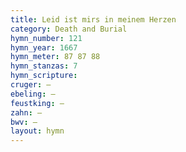```yaml
---
title: Leid ist mirs in meinem Herzen
category: Death and Burial
hymn_number: 121
hymn_year: 1667
hymn_meter: 87 87 88
hymn_stanzas: 7
hymn_scripture: 
cruger: —
ebeling: —
feustking: —
zahn: —
bwv: —
layout: hymn
---
```

<br>

